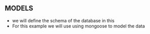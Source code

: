 ## MODELS

- we will define the schema of the database in this
- For this example we will use using mongoose to model the data
